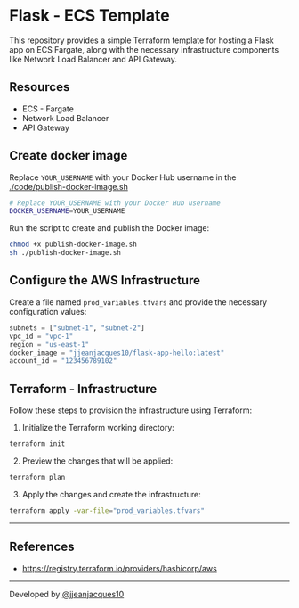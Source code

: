 # Flask - ECS Template

This repository provides a simple Terraform template for hosting a Flask app on ECS Fargate, along with the necessary infrastructure components like Network Load Balancer and API Gateway.

## Resources

- ECS - Fargate
- Network Load Balancer
- API Gateway

## Create docker image

Replace `YOUR_USERNAME` with your Docker Hub username in the [./code/publish-docker-image.sh](./code/publish-docker-image.sh)

``` bash
# Replace YOUR_USERNAME with your Docker Hub username
DOCKER_USERNAME=YOUR_USERNAME
```

Run the script to create and publish the Docker image:

``` bash
chmod +x publish-docker-image.sh
sh ./publish-docker-image.sh
```

## Configure the AWS Infrastructure

Create a file named `prod_variables.tfvars` and provide the necessary configuration values:

``` tfvars
subnets = ["subnet-1", "subnet-2"]
vpc_id = "vpc-1"
region = "us-east-1"
docker_image = "jjeanjacques10/flask-app-hello:latest"
account_id = "123456789102"
```

## Terraform - Infrastructure

Follow these steps to provision the infrastructure using Terraform:

1. Initialize the Terraform working directory:

``` bash
terraform init
```

2. Preview the changes that will be applied:

``` bash
terraform plan
```

3. Apply the changes and create the infrastructure:

``` bash
terraform apply -var-file="prod_variables.tfvars"
```

---

## References

- <https://registry.terraform.io/providers/hashicorp/aws>

---
Developed by [@jjeanjacques10](https://github.com/jjeanjacques10)
